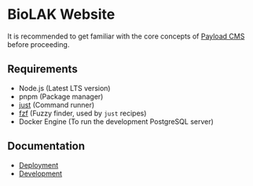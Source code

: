 # BioLAK Website

It is recommended to get familiar with the core concepts of [Payload CMS](https://payloadcms.com/docs/getting-started/concepts) before proceeding.

## Requirements

- Node.js (Latest LTS version)
- pnpm (Package manager)
- [just](https://github.com/casey/just) (Command runner)
- [fzf](https://github.com/junegunn/fzf) (Fuzzy finder, used by `just` recipes)
- Docker Engine (To run the development PostgreSQL server)

## Documentation

- [Deployment](./docs/deployment.md)
- [Development](./docs/development.md)
